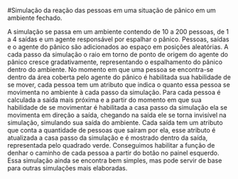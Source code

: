#Simulação da reação das pessoas em uma situação de pânico em um ambiente fechado.


A simulação se passa em um ambiente contendo de 10 a 200 pessoas, de 1 a 4 saídas e um agente responsável por espalhar o pânico. Pessoas, saídas e o agente do pânico são adicionados ao espaço em posições aleatórias. A cada passo da simulação o raio em torno de ponto de origem do agente do pânico cresce gradativamente, representando o espalhamento do pânico dentro do ambiente. No momento em que uma pessoa se encontra-se dentro da área coberta pelo agente do pânico é habilitada sua habilidade de se mover, cada pessoa tem um atributo que indica o quanto essa pessoa se movimenta no ambiente à cada passo da simulação. Para cada pessoa é calculada a saída mais próxima e a partir do momento em que sua habilidade de se movimentar é habilitada a casa passo da simulação ela se movimenta em direção a saída, chegando na saída ele se torna invisível na simulação, simulando sua saída do ambiente. Cada saída tem um atributo que conta a quantidade de pessoas que saíram por ela, esse atributo é atualizada a casa passo da simulação e é mostrado dentro da saída, representada pelo quadrado verde. Conseguimos habilitar a função de denhar o caminho de cada pessoa a partir do botão no painel esquerdo. Essa simulação ainda se encontra bem simples, mas pode servir de base para outras simulações mais elaboradas.